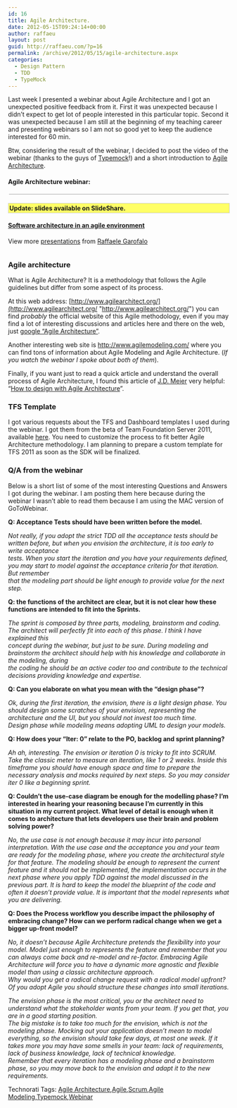 ```yaml
---
id: 16
title: Agile Architecture.
date: 2012-05-15T09:24:14+00:00
author: raffaeu
layout: post
guid: http://raffaeu.com/?p=16
permalink: /archive/2012/05/15/agile-architecture.aspx
categories:
  - Design Pattern
  - TDD
  - TypeMock
---
```

Last week I presented a webinar about Agile Architecture and I got an unexpected positive feedback from it. First it was unexpected because I didn’t expect to get lot of people interested in this particular topic. Second it was unexpected because I am still at the beginning of my teaching career and presenting webinars so I am not so good yet to keep the audience interested for 60 min.

Btw, considering the result of the webinar, I decided to post the video of the webinar (thanks to the guys of <a href="http://www.typemock.com/" target="_blank">Typemock</a>!) and a short introduction to <a href="http://www.agilearchitect.org/" target="_blank">Agile Architecture</a>.

#### Agile Architecture webinar:

<div style="border-top: #cccccc 1px solid; border-right: #cccccc 1px solid; border-bottom: #cccccc 1px solid; margin: 2px; border-left: #cccccc 1px solid">
</div>

<h4 style="Border: 1px solid #CCCCCC; Padding:2px;Background: #FFFF66">
  Update: slides available on SlideShare.
</h4>

<div style="width:425px" id="__ss_12951051">
  <strong style="display:block;margin:12px 0 4px"><a href="http://www.slideshare.net/raffaeu/software-architecture-in-an-agile-environment" title="Software architecture in an agile environment" target="_blank">Software architecture in an agile environment</a></strong> </p> 
  
  <div style="padding:5px 0 12px">
    View more <a href="http://www.slideshare.net/" target="_blank">presentations</a> from <a href="http://www.slideshare.net/raffaeu" target="_blank">Raffaele Garofalo</a>
  </div></p>
</div>

### Agile architecture

What is Agile Architecture? It is a methodology that follows the Agile guidelines but differ from some aspect of its process. 

At this web address: [http://www.agilearchitect.org/](http://www.agilearchitect.org/ "http://www.agilearchitect.org/") you can find _probably_ the official website of this Agile methodology, even if you may find a lot of interesting discussions and articles here and there on the web, just <a href="http://www.google.com/#hl=en&gs_nf=1&cp=13&gs_id=1d&xhr=t&q=agile+architecture&pf=p&safe=off&output=search&sclient=psy-ab&oq=agile+archite&aq=0&aqi=g4&aql=&gs_l=&pbx=1&bav=on.2,or.r_gc.r_pw.r_qf.,cf.osb&fp=12ac40e9db346b04&biw=1280&bih=647" target="_blank">google “Agile Architecture”</a>. 

Another interesting web site is <http://www.agilemodeling.com/> where you can find tons of information about Agile Modeling and Agile Architecture. (_If you watch the webinar I spoke about both of them_).

Finally, if you want just to read a quick article and understand the overall process of Agile Architecture, I found this article of <a href="http://shapingsoftware.com/about/" target="_blank">J.D. Meier</a> very helpful: “<a href="http://apparch.codeplex.com/wikipage?title=How%20To%20-%20Design%20Using%20Agile%20Architecture" target="_blank">How to design with Agile Architecture</a>”.

### TFS Template

I got various requests about the TFS and Dashboard templates I used during the webinar. I got them from the beta of Team Foundation Server 2011, available <a href="http://msdn.microsoft.com/en-us/vstudio/ff637362" target="_blank">here</a>. You need to customize the process to fit better Agile Architecture methodology. I am planning to prepare a custom template for TFS 2011 as soon as the SDK will be finalized. 

### Q/A from the webinar

Below is a short list of some of the most interesting Questions and Answers I got during the webinar. I am posting them here because during the webinar I wasn’t able to read them because I am using the MAC version of GoToWebinar.

**Q: Acceptance Tests should have been written before the model.**

_Not really, if you adopt the strict TDD all the acceptance tests should be written before, but when you envision the architecture, it is too early to write acceptance   
tests. When you start the iteration and you have your requirements defined, you may start to model against the acceptance criteria for that iteration. But remember   
that the modeling part should be light enough to provide value for the next step._

**Q: the functions of the architect are clear, but it is not clear how these functions are intended to fit into the Sprints.**

_The sprint is composed by three parts, modeling, brainstorm and coding. The architect will perfectly fit into each of this phase. I think I have explained this   
concept during the webinar, but just to be sure. During modeling and brainstorm the architect should help with his knowledge and collaborate in the modeling, during   
the coding he should be an active coder too and contribute to the technical decisions providing knowledge and expertise._

**Q: Can you elaborate on what you mean with the &#8220;design phase&#8221;?**

_Ok, during the first iteration, the envision, there is a light design phase. You should design some scratches of your envision, representing the architecture and the UI, but you should not invest too much time.   
Design phase while modeling means adopting UML to design your models._

**Q: How does your &#8220;Iter: 0&#8221; relate to the PO, backlog and sprint planning?**

_Ah ah, interesting. The envision or iteration 0 is tricky to fit into SCRUM. Take the classic meter to measure an iteration, like 1 or 2 weeks. Inside this timeframe you should have enough space and time to prepare the necessary analysis and mocks required by next steps. So you may consider iter 0 like a beginning sprint._ 

**Q: Couldn&#8217;t the use-case diagram be enough for the modelling phase? I&#8217;m interested in hearing your reasoning because I&#8217;m currently in this situation in my current project. What level of detail is enough when it comes to architecture that lets developers use their brain and problem solving power?**

_No, the use case is not enough because it may incur into personal interpretation. With the use case and the acceptance you and your team are ready for the modeling phase, where you create the architectural style for that feature. The modeling should be enough to represent the current feature and it should not be implemented, the implementation occurs in the next phase where you apply TDD against the model discussed in the previous part. It is hard to keep the model the blueprint of the code and often it doesn&#8217;t provide value. It is important that the model represents what you are delivering._

**Q: Does the Process workflow you describe impact the philosophy of embracing change? How can we perform radical change when we get a bigger up-front model?** 

_No, it doesn&#8217;t because Agile Architecture pretends the flexibility into your model. Model just enough to represents the feature and remember that you can always come back and re-model and re-factor. Embracing Agile Architecture will force you to have a dynamic more agnostic and flexible model than using a classic architecture approach.   
Why would you get a radical change request with a radical model upfront? Of you adopt Agile you should structure these changes into small iterations._

_The envision phase is the most critical, you or the architect need to understand what the stakeholder wants from your team. If you get that, you are in a good starting position.   
The big mistake is to take too much for the envision, which is not the modeling phase. Mocking out your application doesn&#8217;t mean to model everything, so the envision should take few days, at most one week. If it takes more you may have some smells in your team: lack of requirements, lack of business knowledge, lack of technical knowledge.   
Remember that every iteration has a modeling phase and a brainstorm phase, so you may move back to the envision and adapt it to the new requirements._ 

<div id="scid:0767317B-992E-4b12-91E0-4F059A8CECA8:347fbe6a-85f9-4232-a2b1-1b59e51b5f50" class="wlWriterEditableSmartContent" style="float: none; padding-bottom: 0px; padding-top: 0px; padding-left: 0px; margin: 0px; display: inline; padding-right: 0px">
  Technorati Tags: <a href="http://technorati.com/tags/Agile+Architecture" rel="tag">Agile Architecture</a>,<a href="http://technorati.com/tags/Agile" rel="tag">Agile</a>,<a href="http://technorati.com/tags/Scrum" rel="tag">Scrum</a>,<a href="http://technorati.com/tags/Agile+Modeling" rel="tag">Agile Modeling</a>,<a href="http://technorati.com/tags/Typemock" rel="tag">Typemock</a>,<a href="http://technorati.com/tags/Webinar" rel="tag">Webinar</a>
</div>